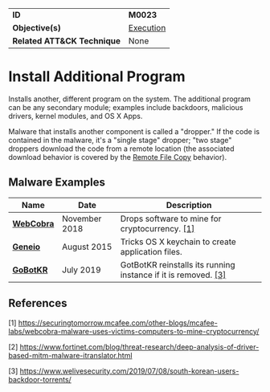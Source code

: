 |||
|---------|------------------------|
|**ID**|**M0023**|
|**Objective(s)**| [Execution](../execution)|
|**Related ATT&CK Technique**|None|


Install Additional Program
==========================
Installs another, different program on the system. The additional program can be any secondary module; examples include backdoors, malicious drivers, kernel modules, and OS X Apps. 

Malware that installs another component is called a "dropper." If the code is contained in the malware, it's a "single stage" dropper; "two stage" droppers download the code from a remote location (the associated download behavior is covered by the [Remote File Copy](../command-and-control/remote-file-copy.md) behavior).

Malware Examples
----------------
|Name|Date|Description|
|-----------------------------|--------|-----------------------------|
|[**WebCobra**](../xample-malware/)|November 2018|Drops software to mine for cryptocurrency. [[1]](#1)|
|[**Geneio**](../xample-malware/)|August 2015|Tricks OS X keychain to create application files.|
|[**GoBotKR**](../xample-malware/)|July 2019 |GotBotKR reinstalls its running instance if it is removed. [[3]](#3)|

References
----------
<a name="1">[1]</a> https://securingtomorrow.mcafee.com/other-blogs/mcafee-labs/webcobra-malware-uses-victims-computers-to-mine-cryptocurrency/

<a name="2">[2]</a> https://www.fortinet.com/blog/threat-research/deep-analysis-of-driver-based-mitm-malware-itranslator.html

<a name="3">[3]</a> https://www.welivesecurity.com/2019/07/08/south-korean-users-backdoor-torrents/

